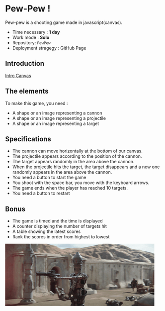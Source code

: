 # Pew-Pew !

Pew-pew is a shooting game made in javascript(canvas).

- Time necessary : **1 day**
- Work mode : **Solo**
- Repository: `PewPew`
- Deployment stragegy : GitHub Page

## Introduction

[Intro Canvas](https://docs.google.com/presentation/d/1bUzIIMzRDGi_LfuNZ-YJEHpRvwHegwhSIrDXtwEJENs/edit?usp=sharing)

## The elements

To make this game, you need :

- A shape or an image representing a cannon
- A shape or an image representing a projectile
- A shape or an image representing a target

## Specifications

- The cannon can move horizontally at the bottom of our canvas.
- The projectile appears according to the position of the cannon.
- The target appears randomly in the area above the cannon.
- When the projectile hits the target, the target disappears and a new one randomly appears in the area above the cannon.
- You need a button to start the game
- You shoot with the space bar, you move with the keyboard arrows.
- The game ends when the player has reached 10 targets.
- You need a button to restart

## Bonus

- The game is timed and the time is displayed
- A counter displaying the number of targets hit
- A table showing the latest scores
- Rank the scores in order from highest to lowest

![PewPew](./mandalorian.gif)